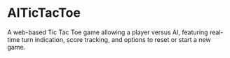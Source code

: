 # AITicTacToe
A web-based Tic Tac Toe game allowing a player versus AI, featuring real-time turn indication, score tracking, and options to reset or start a new game.

